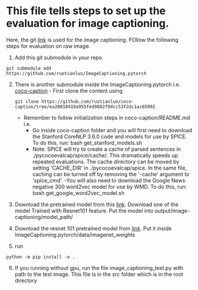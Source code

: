 # This file tells steps to set up the evaluation for image captioning.
Here, the git [link](https://github.com/ruotianluo/ImageCaptioning.pytorch) is used for the image captioning.
FOllow the following steps for evaluation on raw image.

1. Add this git submodule in your repo.

```
git submodule add https://github.com/ruotianluo/ImageCaptioning.pytorch
```

2. There is another submodule inside the ImageCaptioning.pytorch i.e. [coco-caption](https://github.com/ruotianluo/coco-caption/tree/ea20010419a955fed9882f9dcc53f2dc1ac65092)
        - First clone the content using 

	```
	git clone https://github.com/ruotianluo/coco-caption/tree/ea20010419a955fed9882f9dcc53f2dc1ac65092
	```

	- Remember to follow initialization steps in coco-caption/README.md i.e.
        - Go inside coco-caption folder and you will first need to download the Stanford CoreNLP 3.6.0 code and models for use by SPICE. To do this, run: bash get_stanford_models.sh
        - Note: SPICE will try to create a cache of parsed sentences in ./pycocoevalcap/spice/cache/. This dramatically speeds up repeated evaluations. The cache directory can be moved by setting 'CACHE_DIR' in ./pycocoevalcap/spice. In the same file, caching can be turned off by removing the '-cache' argument to 'spice_cmd'.
        -You will also need to download the Google News negative 300 word2vec model for use by WMD. To do this, run: bash get_google_word2vec_model.sh


3. Download the pretrained model from this [link](https://github.com/ruotianluo/ImageCaptioning.pytorch/blob/master/MODEL_ZOO.md). Download one of the model Trained with Resnet101 feature. Put the model into output/image-captioning/model_path/

4. Download the resnet 101 pretrained model from [link](https://drive.google.com/drive/folders/0B7fNdx_jAqhtbVYzOURMdDNHSGM). Put it inside ImageCaptioning.pytorch/data/imagenet_weights

5. run
```
python -m pip install -e .
```
6. If you running without gpu, run the file image_captioning_test.py with path to the test image. This file is in the src folder which is in the root directory




